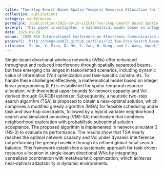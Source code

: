 ```yaml
---
title: "Two-Step-Search Based Spatio-Temporal Resource Allocation for Task-Oriented Single-Beam Directional Wireless Networks"
collection: publications
category: conferences
permalink: /publication/2025-09-29-ICECAI-Two-Step-Search Based Spatio-Temporal Resource Allocation for Task-Oriented Single-Beam Directional Wireless Networks-number-21
excerpt: 'This paper investigates  a mathematical model based on integer linear programming (ILP) is established for spatio-temporal resource allocation, with theoretical upper bounds for network capacity and VoI derived through GUROBI optimizer.'
date: 2025-09-29
venue: '2025 6th International Conference on Electronic Communication and Artificial Intelligence (ICECAI)'
paperurl: 'http://dongxuanBIT.github.io/files/C22_Two-Step-Search_Based_Spatio-Temporal_Resource_Allocation_for_Task-Oriented_Single-Beam_Directional_Wireless_Networks.pdf'
citation: 'Z. Wu, Y. Miao, D. He, Y. Cao, H. Wang, and C. Wang, &quot;Two-Step-Search Based Spatio-Temporal Resource Allocation for Task-Oriented Single-Beam Directional Wireless Networks,&quot; in <i>Proc. 2025 6th International Conference on Electronic Communication and Artificial Intelligence (ICECAI)</i>, Chengdu, China, 2025, pp. 132-138.'
---
```


Single-beam directional wireless networks (WNs) offer enhanced throughput and reduced interference through spatially separated beams, but face emerging challenges in taskoriented scenarios, including dynamic value of information (VoI) optimization and task-specific constraints. To handle these challenges effectively, a mathematical model based on integer linear programming (ILP) is established for spatio-temporal resource allocation, with theoretical upper bounds for network capacity and VoI derived through GUROBI optimizer. Subsequently, a heuristic two-step search algorithm (TSA) is proposed to obtain a near-optimal solution, which comprises a modified greedy algorithm (MGA) for feasible scheduling under task and two-hop constraints, followed by a hybrid variable neighborhood search and simulated annealing (VNS-SA) mechanism that combines neighborhood exploration with probabilistic suboptimal solution acceptance. The proposed algorithm is implemented in network simulator 3 (NS-3) to evaluate its performance. The results show that TSA nearly reaches the optimal network capacity and VoI under dynamic interference, outperforming the greedy baseline through its refined global-local search balance. This framework establishes a systematic approach for task-driven resource allocation in single-beam directional WNs by integrating centralized coordination with metaheuristic optimization, which achieves near-optimal adaptability in dynamic environments.